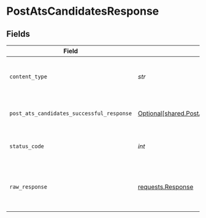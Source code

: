 # PostAtsCandidatesResponse


## Fields

| Field                                                                                                              | Type                                                                                                               | Required                                                                                                           | Description                                                                                                        |
| ------------------------------------------------------------------------------------------------------------------ | ------------------------------------------------------------------------------------------------------------------ | ------------------------------------------------------------------------------------------------------------------ | ------------------------------------------------------------------------------------------------------------------ |
| `content_type`                                                                                                     | *str*                                                                                                              | :heavy_check_mark:                                                                                                 | HTTP response content type for this operation                                                                      |
| `post_ats_candidates_successful_response`                                                                          | [Optional[shared.PostAtsCandidatesSuccessfulResponse]](../../models/shared/postatscandidatessuccessfulresponse.md) | :heavy_minus_sign:                                                                                                 | POST /ats/candidates Successful response                                                                           |
| `status_code`                                                                                                      | *int*                                                                                                              | :heavy_check_mark:                                                                                                 | HTTP response status code for this operation                                                                       |
| `raw_response`                                                                                                     | [requests.Response](https://requests.readthedocs.io/en/latest/api/#requests.Response)                              | :heavy_check_mark:                                                                                                 | Raw HTTP response; suitable for custom response parsing                                                            |